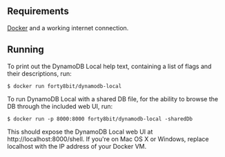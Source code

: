 Requirements
------------

[Docker][2] and a working internet connection.


Running
-------

To print out the DynamoDB Local help text, containing a list of flags
and their descriptions, run:

    $ docker run forty8bit/dynamodb-local

To run DynamoDB Local with a shared DB file, for the ability to browse the DB
through the included web UI, run:

    $ docker run -p 8000:8000 forty8bit/dynamodb-local -sharedDb

This should expose the DynamoDB Local web UI at http://localhost:8000/shell. If
you're on Mac OS X or Windows, replace localhost with the IP address of your
Docker VM.

[1]: http://docs.aws.amazon.com/pt_br/amazondynamodb/latest/developerguide/Tools.DynamoDBLocal.html
[2]: http://www.docker.com
